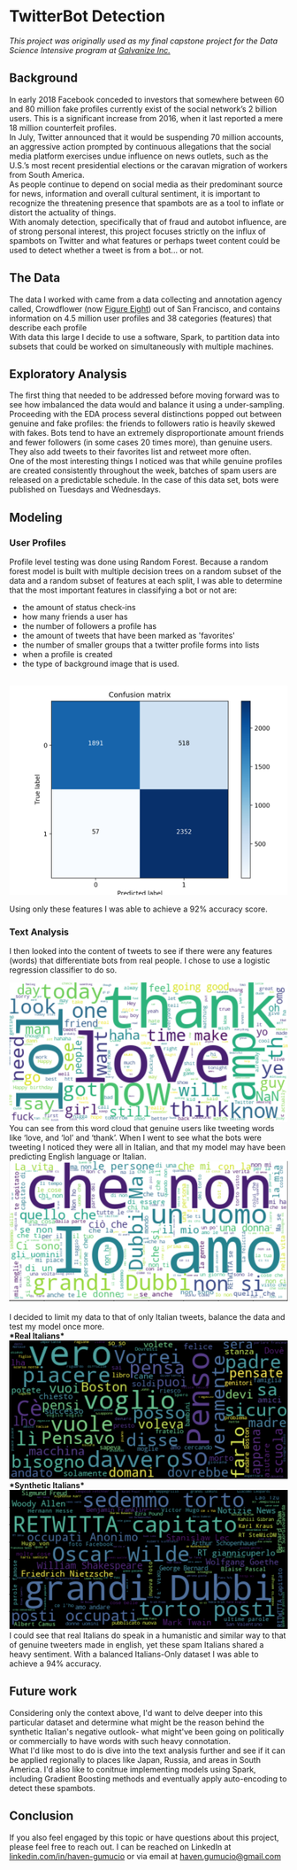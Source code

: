# TwitterBot Detection

*This project was originally used as my final capstone project for the Data Science Intensive program at [Galvanize Inc.](https://www.galvanize.com/denver-platte/data-science)*

## Background

In early 2018 Facebook conceded to investors that somewhere between 60 and 80 million fake profiles currently exist of the social network’s 2 billion users. This is a significant increase from 2016, when it last reported a mere 18 million counterfeit profiles.
<br>
In July, Twitter announced that it would be suspending 70 million accounts, an aggressive action prompted by continuous allegations that the social media platform exercises undue influence on news outlets, such as the U.S.’s most recent presidential elections or the caravan migration of workers from South America.
<br>
As people continue to depend on social media as their predominant source for news, information and overall cultural sentiment, it is important to recognize the threatening presence that spambots are as a tool to inflate or distort the actuality of things.
<br>
With anomaly detection, specifically that of fraud and autobot influence, are of strong personal interest, this project focuses strictly on the influx of spambots on Twitter and what features or perhaps tweet content could be used to detect whether a tweet is from a bot... or not.
<br>

## The Data
The data I worked with came from a data collecting and annotation agency called, Crowdflower (now [Figure Eight](https://www.figure-eight.com)) out of San Francisco, and  contains information on 4.5 million user profiles and 38 categories (features) that describe each profile
<br>
With data this large I decide to use a software, Spark, to partition data into subsets that could be worked on simultaneously with multiple machines.
<br>

## Exploratory Analysis

The first thing that needed to be addressed before moving forward was to see how imbalanced the data would and balance it using a under-sampling. Proceeding with the EDA process several distinctions popped out between genuine and fake profiles: the friends to followers ratio is heavily skewed with fakes. Bots tend to have an extremely disproportionate amount friends and fewer followers (in some cases 20 times more), than genuine users. They also add tweets to their favorites list and retweet more often.
<br>One of the most interesting things I noticed was that while genuine profiles are created consistently throughout the week, batches of spam users are released on a predictable schedule. In the case of this data set, bots were published on Tuesdays and Wednesdays.
<br>

## Modeling
### User Profiles
Profile level testing was done using Random Forest. Because a random forest model is built with multiple decision trees on a random subset of the data and a random subset of features at each split, I was able to determine that the most important features in classifying a bot or not are:
<br>
- the amount of status check-ins
- how many friends a user has
- the number of followers a profile has
- the amount of tweets that have been marked as 'favorites'
- the number of smaller groups that a twitter profile forms into lists
- when a profile is created
- the type of background image that is used.
<br>
<center><img src='images/cm.png'></center>

Using only these features I was able to achieve a 92% accuracy score.
<br>
### Text Analysis
I then looked into the content of tweets to see if there were any features (words) that differentiate bots from real people. I chose to use a logistic regression classifier to do so.
<br>
<center><img src= 'images/Genuine_Words_tidy.png'></center>
You can see from this word cloud that genuine users like tweeting words like ‘love, and ‘lol’ and ‘thank’. When I went to see what the bots were tweeting I noticed they were all in Italian, and that my model may have been predicting English language or Italian.
<br>
<center><img src= 'images/Bot_words_w_Stop_Words.png'></center>
<br>I decided to limit my data to that of only Italian tweets, balance the data and test my model once more.
<br>
<b>*Real Italians*</b>
<br>
<img src='images/real italians word cloud.png'>
<b>*Synthetic Italians*</b>
<br>
<img src='images/synthetic italian word cloud.png'>
<br>
 I could see that real Italians do speak in a humanistic and similar way to that of genuine tweeters made in english, yet these spam Italians shared a heavy sentiment. With a balanced Italians-Only dataset I was able to achieve a 94% accuracy.

## Future work
Considering only the context above, I'd want to delve deeper into this particular dataset and determine what might be the reason behind the synthetic Italian's negative outlook- what might've been going on politically or commercially to have words with such heavy connotation.
<br> What I'd like most to do is dive into the text analysis further and see if it can be applied regionally to places like Japan, Russia, and areas in South America. I'd also like to conitnue implementing models using Spark, including Gradient Boosting methods and eventually apply auto-encoding to detect these spambots.
<br>
## Conclusion
If you also feel engaged by this topic or have questions about this project, please feel free to reach out. I can be reached on LinkedIn at [linkedin.com/in/haven-gumucio](https://www.linkedin.com/in/haven-gumucio/) or via email at haven.gumucio@gmail.com
